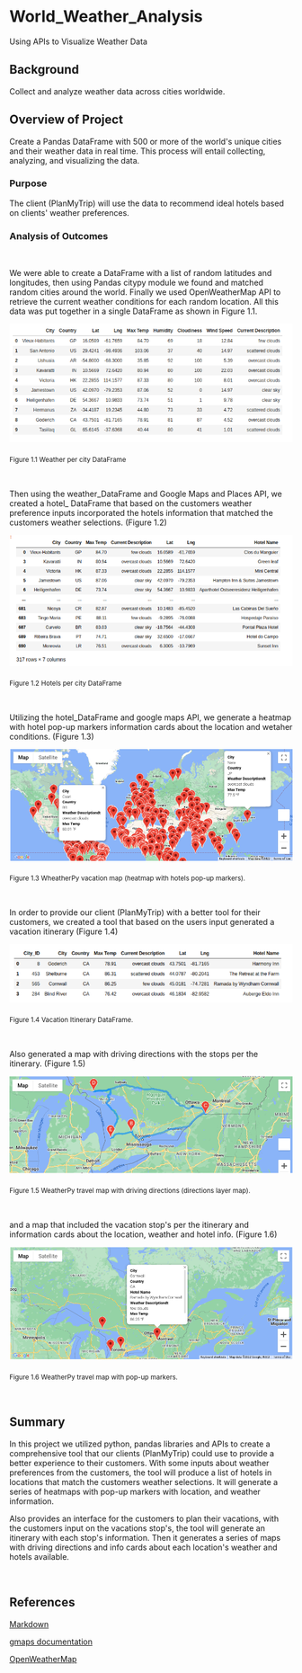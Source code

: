 # World_Weather_Analysis
Using APIs to Visualize Weather Data

## Background
Collect and analyze weather data across cities worldwide.

## Overview of Project 
Create a Pandas DataFrame with 500 or more of the world's unique cities and their weather data in real time. This process will entail collecting, analyzing, and visualizing the data.

### Purpose

The client (PlanMyTrip) will use the data to recommend ideal hotels based on clients' weather preferences.

### Analysis of Outcomes

<br/>

We were able to create a DataFrame with a list of random latitudes and longitudes, then using Pandas citypy module we found and matched random cities around the world. Finally we used OpenWeatherMap API to retrieve the current weather conditions for each random location. All this data was put together in a single DataFrame as shown in Figure 1.1.

![hotels_df](./weather_data/Images/weather_per_city_df.png)

<sub>Figure 1.1 Weather per city DataFrame


<br/>


Then using the weather_DataFrame and Google Maps and Places API, we created a hotel_ DataFrame that based on the customers weather preference inputs incorporated the hotels information that matched the customers weather selections. (Figure 1.2)


![hotels_df](./weather_data/Images/hotel_df.png)

<sub>Figure 1.2 Hotels per city DataFrame

<br/>

Utilizing the hotel_DataFrame and google maps API, we generate a heatmap with hotel pop-up markers information cards about the location and wetaher conditions. (Figure 1.3)

![weather_vacation_map](./Vacation_Search/WeatherPy_vacation_map.png)

<sub>Figure 1.3 WheatherPy vacation map (heatmap with hotels pop-up markers).

<br/>

In order to provide our client (PlanMyTrip) with a better tool for their customers, we created a tool that based on the users input generated a vacation itinerary (Figure 1.4)

![vacation itinerary](./weather_data/Images/itinerary_df.png)

<sub>Figure 1.4 Vacation Itinerary DataFrame.

<br/>

Also generated a map with driving directions with the stops per the itinerary. (Figure 1.5)

![weather_travel_map}](./Vacation_Itinerary/WeatherPy_travel_map.png)

<sub>Figure 1.5 WeatherPy travel map with driving directions (directions layer map).

<br/>

and a map that included the vacation stop's per the itinerary and  information cards about the location, weather and hotel info. (Figure 1.6)

![weather_travel_map_markers](./Vacation_Itinerary/WeatherPy_travel_map_markers.png)

<sub>Figure 1.6 WeatherPy travel map with pop-up markers.

<br/>

## Summary

In this project we utilized python, pandas libraries and APIs to create a comprehensive tool that our clients (PlanMyTrip) could use to provide a better experience to their customers. With some inputs about weather preferences from the customers, the tool will produce a list of hotels in locations that match the customers weather selections. It will generate a series of heatmaps with pop-up markers with location, and weather information. 

Also provides an interface for the customers to plan their vacations, with the customers input on the vacations stop's, the tool will generate an itinerary with each stop's information. Then it generates a series of maps with driving directions and info cards about each location's weather and hotels available. 
 

<br/>

## References
[Markdown](https://docs.github.com/en/get-started/writing-on-github/getting-started-with-writing-and-formatting-on-github/basic-writing-and-formatting-syntax)

[gmaps documentation](https://jupyter-gmaps.readthedocs.io/en/latest/tutorial.html#directions-layer)
 
[OpenWeatherMap](https://openweathermap.org/api)
